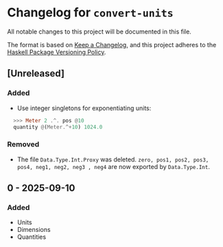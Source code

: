 # Changelog for `convert-units`

All notable changes to this project will be documented in this file.

The format is based on [Keep a Changelog](https://keepachangelog.com/en/1.0.0/),
and this project adheres to the
[Haskell Package Versioning Policy](https://pvp.haskell.org/).

## [Unreleased]

### Added

- Use integer singletons for exponentiating units:

``` haskell
  >>> Meter 2 .^. pos @10
  quantity @(Meter.^+10) 1024.0
```

### Removed

- The file `Data.Type.Int.Proxy` was deleted. `zero, pos1, pos2, pos3, pos4, neg1, neg2, neg3 , neg4` are now exported by `Data.Type.Int`.

## 0 - 2025-09-10

### Added

- Units
- Dimensions
- Quantities
